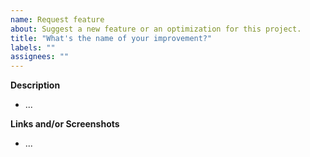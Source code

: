 ```yaml
---
name: Request feature
about: Suggest a new feature or an optimization for this project.
title: "What's the name of your improvement?"
labels: ""
assignees: ""
---
```



**Description**

* ...


**Links and/or Screenshots**

* ...
